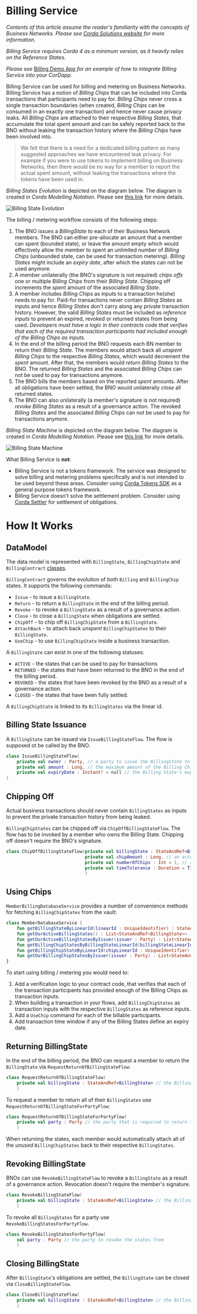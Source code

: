 Billing Service
===============

*Contents of this article assume the reader's familiarity with the concepts of *Business Networks*. Please see [Corda Solutions website](https://solutions.corda.net/business-networks/intro.html) for more information.*

*Billing Service requires Corda 4 as a minimum version, as it heavily relies on the Reference States.*

*Please see* [Billing Demo App](./billing-demo) *for an example of how to integrate Billing Service into your CorDapp.*

Billing Service can be used for billing and metering on Business Networks. Billing Service has a notion of *Billing Chips* that can be included into Corda transactions that participants need to pay for. *Billing Chips* never cross a single transaction boundaries (when created, *Billing Chips* can be consumed in an exactly one transaction) and hence never cause privacy leaks. All *Billing Chips* are attached to their respective *Billing States*, that accumulate the total *spent* amount and can be safely reported back to the BNO without leaking the transaction history where the *Billing Chips* have been involved into. 

> We felt that there is a need for a dedicated billing pattern as many suggested approaches we have encountered leak privacy. For example if you were to use tokens to implement billing on Business Networks, then there would be no way for a member to report the actual spent amount, without leaking the transactions where the tokens have been used in. 

*Billing States Evolution* is depicted on the diagram below. The diagram is created in *Corda Modelling Notation*. Please see [this link](https://solutions.corda.net/corda-modelling-notation/overview/overview-overview.html) for more details.

![Billing State Evolution](./resources/billing_state_evolution.png) 

The billing / metering workflow consists of the following steps:
1. The BNO issues a *BillingState* to each of their Business Network members. The BNO can either pre-allocate an amount that a member can spent (bounded state), or leave the amount empty which would effectively allow the member to spent an unlimited number of *Billing Chips* (unbounded state, can be used for transaction metering). *Billing States* might include an *expiry date*, after which the states can not be used anymore.
2. A member unilaterally (the BNO's signature is not required) *chips offs* one or multiple *Billing Chips* from their *Billing State*. Chipping off increments the *spent* amount of the associated *Billing State*. 
3. A member includes *Billing Chips* as inputs to a transaction he(she) needs to pay for. Paid-for transactions never contain *Billing States* as inputs and hence *Billing States* don't carry along any private transaction history. However, the valid *Billing States* must be included as *reference inputs* to prevent an expired, revoked or returned states from being used. *Developers must have a logic in their contracts code that verifies that each of the required transaction participants had included enough of the Billing Chips as inputs*.  
4. In the end of the billing period the BNO requests each BN member to return their *Billing State*. The members would attach back all *unspent Billing Chips* to the respective *Billing States*, which would decrement the *spent* amount. After that, the members would *return Billing States* to the BNO. The returned *Billing States* and the associated *Billing Chips* can not be used to pay for transactions anymore.  
5. The BNO bills the members based on the reported *spent* amounts. After all obligations have been settled, the BNO would unilaterally *close* all returned states. 
6. The BNO can also unilaterally (a member's signature is not required) *revoke Billing States* as a result of a governance action. The revoked *Billing States* and the associated *Billing Chips* can not be used to pay for transactions anymore.

*Billing State Machine* is depicted on the diagram below. The diagram is created in *Corda Modelling Notation*. Please see [this link](https://solutions.corda.net/corda-modelling-notation/overview/overview-overview.html) for more details.

![Billing State Machine](./resources/billing_state_machine.png)

What Billing Service is **not**:
* Billing Service is not a tokens framework. The service was designed to solve billing and metering problems specifically and is not intended to be used beyond these areas. Consider using [Corda Tokens SDK](https://github.com/corda/token-sdk) as a general purpose tokens framework. 
* Billing Service doesn't solve the settlement problem. Consider using [Corda Settler](https://github.com/corda/corda-settler) for settlement of obligations.

# How It Works

## DataModel

The data model is represented with `BillingState`, `BillingChipState` and `BillingContract` [classes](https://github.com/corda/corda-solutions/blob/billing-service-implementation/bn-apps/billing/billing-contracts-and-states/src/main/kotlin/com/r3/businessnetworks/billing/states/BillingContract.kt).

`BillingContract` governs the evolution of both `Billing` and `BillingChip` states. It supports the following commands:
* `Issue` - to issue a `BillingState`.
* `Return` - to return a `BillingState` in the end of the billing period.
* `Revoke` - to revoke a `BillingState` as a result of a governance action.
* `Close` - to close a `BillingState` when obligations are settled.
* `ChipOff` - to chip off `BillingChipState` from a `BillingState`.
* `AttachBack` - to attach back *unspent* `BillingChipStates` to their `BillingState`.
* `UseChip` - to use `BillingChipState` inside a business transaction.
 
A `BillingState` can exist in one of the following statuses:
* `ACTIVE` - the states that can be used to pay for transactions
* `RETURNED` - the states that have been returned to the BNO in the end of the billing period.
* `REVOKED` - the states that have been revoked by the BNO as a result of a governance action.
* `CLOSED` - the states that have been fully settled. 

A `BillingChipState` is linked to its `BillingStates` via the linear id.

## Billing State Issuance

A `BillingState` can be issued via `IssueBillingStateFlow`. The flow is supposed ot be called by the BNO.

```kotlin
class IssueBillingStateFlow(
    private val owner : Party, // a party to issue the BillingState to
    private val amount : Long, // the maximum amount of the Billing Chips that can be chipped off from this Billing State. Can be 0 for unbounded spending.
    private val expiryDate : Instant? = null // the Billing State's expiry date. All transactions that include Billing States with an expiry date set must also include a Time Window. 
)
```

## Chipping Off

Actual business transactions should never contain `BillingStates` as inputs to prevent the private transaction history from being leaked.  

`BillingChipStates` can be chipped off via `ChipOffBillingStateFlow`. The flow has to be invoked by a member who owns the Billing State. Chipping off doesn't require the BNO's signature.  

```kotlin
class ChipOffBillingStateFlow(private val billingState : StateAndRef<BillingState>, // a reference to the Billing State to chip off from
                              private val chipAmount : Long, // an actual amount of the Billing Chips. ChipOffBillingStateFlow can chip off multiple BillingStateChips of the same amount in one go. 
                              private val numberOfChips : Int = 1, // a number of states to chip off. The total chipping-off amount is equal to numberOfChips * chipOffAmount.
                              private val timeTolerance : Duration = TIME_TOLERANCE // a time tolerance for the transaction Time window. Used only if the [billingState] has an expiry date.
                              ) 
```

## Using Chips

`MemberBillingDatabaseService` provides a number of convenience methods for fetching  `BillingChipStates` from the vault:

```kotlin
class MemberDatabaseService {
    fun getBillingStateByLinearId(linearId : UniqueIdentifier) : StateAndRef<BillingState>? 
    fun getOurActiveBillingStates() : List<StateAndRef<BillingState>> 
    fun getOurActiveBillingStatesByIssuer(issuer : Party) : List<StateAndRef<BillingState>> 
    fun getBillingChipStatesByBillingStateLinearId(billingStateLinearId : UniqueIdentifier) : List<StateAndRef<BillingChipState>> 
    fun getBillingChipStateByLinearId(chipLinearId : UniqueIdentifier) : StateAndRef<BillingChipState>? 
    fun getOurBillingChipStatesByIssuer(issuer : Party) : List<StateAndRef<BillingChipState>> 
}
```

To start using billing / metering you would need to:
1. Add a verification logic to your contract code, that verifies that each of the transaction participants has provided enough of the Billing Chips as transaction inputs.
2. When building a transaction in your flows, add `BillingChipStates` as transaction inputs with the respective `BillingStates` as reference inputs.
3. Add a `UseChip` command for each of the billable participants.
4. Add transaction time window if any of the Billing States define an expiry date.

## Returning BillingState

In the end of the billing period, the BNO can request a member to return the `BillingState` via `RequestReturnOfBillingStateFlow`:

```kotlin
class RequestReturnOfBillingStateFlow(
    private val billingState : StateAndRef<BillingState> // the Billing State to return
    )

```

To request a member to return all of their `BillingStates` use `RequestReturnOfBillingStateForPartyFlow`:

```kotlin
class RequestReturnOfBillingStateForPartyFlow(
    private val party : Party // the party that is required to return their BillingStates
    )
```

When returning the states, each member would automatically attach all of the *unused* `BillingChipStates` back to their respective `BillingStates`.

## Revoking BillingState

BNOs can use `RevokeBillingStateFlow` to revoke a `BillingState` as a result of a governance action. Revocation doesn't require the member's signature.

```kotlin
class RevokeBillingStateFlow(
    private val billingState : StateAndRef<BillingState> // the BillingState to revoke
    )
```

To revoke all `BillingStates` for a party use `RevokeBillingStatesForPartyFlow`.

```kotlin
class RevokeBillingStatesForPartyFlow(
    val party : Party // the party to revoke the states from
    )
```

## Closing BillingState

After `BillingState`'s obligations are settled, the `BillingState` can be closed via `CloseBillingStateFlow`.

```kotlin
class CloseBillingStateFlow(
    private val billingState : StateAndRef<BillingState> // the BillingState to close
    )
```

